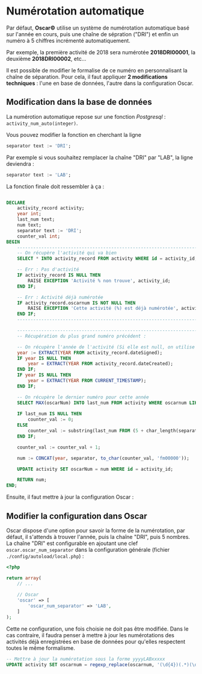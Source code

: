 # Numérotation automatique

Par défaut, **Oscar©** utilise un système de numérotation automatique basé sur l'année en cours, puis une chaîne de sépration ("DRI") et enfin un numéro à 5 chiffres incrémenté automatiquement.

Par exemple, la première activité de 2018 sera numérotée **2018DRI00001**, la deuxième **2018DRI00002**, etc...

Il est possible de modifier le formalise de ce numéro en personnalisant la chaîne de séparation. Pour cela, il faut appliquer **2 modifications techniques** : l'une en base de données, l'autre dans la configuration Oscar.


## Modification dans la base de données

La numérotion automatique repose sur une fonction *Postgresql* : `activity_num_auto(integer)`.

Vous pouvez modifier la fonction en cherchant la ligne 

```sql
separator text := 'DRI';
```

Par exemple si vous souhaitez remplacer la chaîne "DRI" par "LAB", la ligne deviendra : 

```sql
separator text := 'LAB';
```

La fonction finale doit ressembler à ça : 

```sql

DECLARE
	activity_record activity;
	year int;
	last_num text;
	num text;
	separator text := 'DRI';
	counter_val int;
BEGIN
    ------------------------------------------------------------------------------------
    -- On récupère l'activité qui va bien
    SELECT * INTO activity_record FROM activity WHERE id = activity_id;

    -- Err : Pas d'activité
    IF activity_record IS NULL THEN
        RAISE EXCEPTION 'Activité % non trouve', activity_id;
    END IF;

    -- Err : Activité déjà numérotée
    IF activity_record.oscarnum IS NOT NULL THEN
        RAISE EXCEPTION 'Cette activité (%) est déjà numérotée', activity_id;
    END IF;
    -------------------------------------------------------------------------------------

    -------------------------------------------------------------------------------------
    -- Récupération du plus grand numéro précédent :

    -- On récupère l'année de l'activité (Si elle est null, on utilise l'année courante)
    year := EXTRACT(YEAR FROM activity_record.dateSigned);
    IF year IS NULL THEN
        year = EXTRACT(YEAR FROM activity_record.dateCreated);
    END IF;
    IF year IS NULL THEN
        year = EXTRACT(YEAR FROM CURRENT_TIMESTAMP);
    END IF;

    -- On récupère le dernier numéro pour cette année
    SELECT MAX(oscarNum) INTO last_num FROM activity WHERE oscarnum LIKE year || (separator ||'%');
    
    IF last_num IS NULL THEN
        counter_val := 0;
    ELSE
        counter_val := substring(last_num FROM (5 + char_length(separator)) FOR 5)::int;
    END IF;

    counter_val := counter_val + 1;

    num := CONCAT(year, separator, to_char(counter_val, 'fm00000'));

    UPDATE activity SET oscarNum = num WHERE id = activity_id;

    RETURN num;
END;
```

Ensuite, il faut mettre à jour la configuration Oscar : 


## Modifier la configuration dans Oscar

Oscar dispose d'une option pour savoir la forme de la numérotation, par défaut, il s'attends à trouver l'année, puis la chaîne "DRI", puis 5 nombres. La chaîne "DRI" est configurable en ajoutant une clef `oscar.oscar_num_separator` dans la configuration générale (fichier `./config/autoload/local.php`) : 

```php
<?php

return array(
    // ...
    
    // Oscar
    'oscar' => [
        'oscar_num_separator' => 'LAB',
    ]
);
```

Cette ne configuration, une fois choisie ne doit pas être modifiée. Dans le cas contraire, il faudra penser à mettre à jour les numérotations des activités déjà enregistrées en base de données pour qu'elles respectent toutes le même formalisme.

```sql
-- Mettre à jour la numérotation sous la forme yyyyLABxxxxx
UPDATE activity SET oscarnum = regexp_replace(oscarnum, '(\d{4})(.*)(\d{5})', '\1LAB\3');
```

